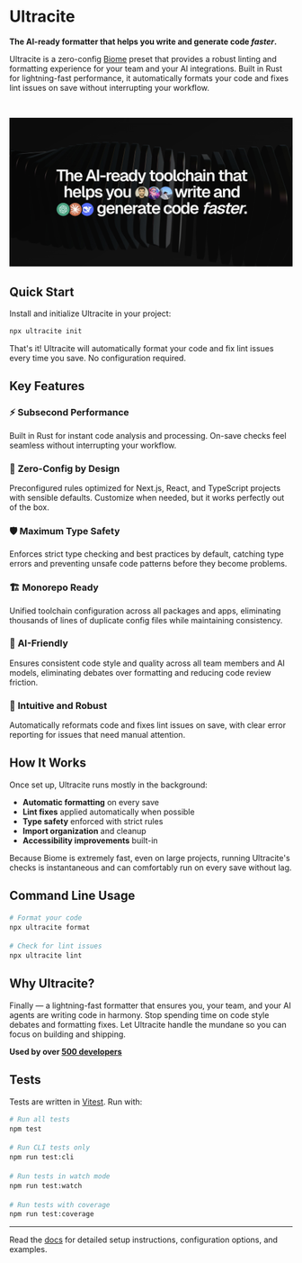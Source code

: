 # Ultracite

**The AI-ready formatter that helps you write and generate code _faster_.**

Ultracite is a zero-config [Biome](https://biomejs.dev) preset that provides a robust linting and formatting experience for your team and your AI integrations. Built in Rust for lightning-fast performance, it automatically formats your code and fixes lint issues on save without interrupting your workflow.

<div>
  <img src="https://img.shields.io/github/actions/workflow/status/haydenbleasel/ultracite/push.yaml" alt="" />
  <img src="https://img.shields.io/npm/dy/ultracite" alt="" />
  <img src="https://img.shields.io/npm/v/ultracite" alt="" />
  <img src="https://img.shields.io/github/license/haydenbleasel/ultracite" alt="" />
</div>

![Ultracite](./docs/app/opengraph-image.jpg)

## Quick Start

Install and initialize Ultracite in your project:

```sh
npx ultracite init
```

That's it! Ultracite will automatically format your code and fix lint issues every time you save. No configuration required.

## Key Features

### ⚡ **Subsecond Performance**
Built in Rust for instant code analysis and processing. On-save checks feel seamless without interrupting your workflow.

### 🎯 **Zero-Config by Design**
Preconfigured rules optimized for Next.js, React, and TypeScript projects with sensible defaults. Customize when needed, but it works perfectly out of the box.

### 🛡️ **Maximum Type Safety**
Enforces strict type checking and best practices by default, catching type errors and preventing unsafe code patterns before they become problems.

### 🏗️ **Monorepo Ready**
Unified toolchain configuration across all packages and apps, eliminating thousands of lines of duplicate config files while maintaining consistency.

### 🤖 **AI-Friendly**
Ensures consistent code style and quality across all team members and AI models, eliminating debates over formatting and reducing code review friction.

### 🔧 **Intuitive and Robust**
Automatically reformats code and fixes lint issues on save, with clear error reporting for issues that need manual attention.

## How It Works

Once set up, Ultracite runs mostly in the background:

- **Automatic formatting** on every save
- **Lint fixes** applied automatically when possible
- **Type safety** enforced with strict rules
- **Import organization** and cleanup
- **Accessibility improvements** built-in

Because Biome is extremely fast, even on large projects, running Ultracite's checks is instantaneous and can comfortably run on every save without lag.

## Command Line Usage

```sh
# Format your code
npx ultracite format

# Check for lint issues
npx ultracite lint
```

## Why Ultracite?

Finally — a lightning-fast formatter that ensures you, your team, and your AI agents are writing code in harmony. Stop spending time on code style debates and formatting fixes. Let Ultracite handle the mundane so you can focus on building and shipping.

**Used by over [500 developers](https://github.com/haydenbleasel/ultracite/network/dependents)**

## Tests

Tests are written in [Vitest](https://vitest.dev). Run with:

```bash
# Run all tests
npm test

# Run CLI tests only
npm run test:cli

# Run tests in watch mode
npm run test:watch

# Run tests with coverage
npm run test:coverage
```

---

Read the [docs](https://www.ultracite.ai/) for detailed setup instructions, configuration options, and examples.